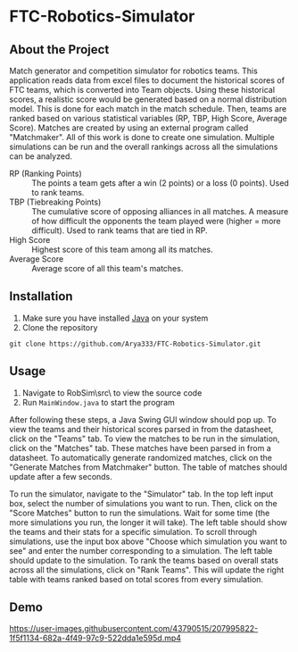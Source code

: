 # FTC-Robotics-Simulator

## About the Project

Match generator and competition simulator for robotics teams. This application reads data from excel files to document the historical scores of FTC teams, which is converted into Team objects. Using these historical scores, a realistic score would be generated based on a normal distribution model. This is done for each match in the match schedule. Then, teams are ranked based on various statistical variables (RP, TBP, High Score, Average Score). Matches are created by using an external program called "Matchmaker". All of this work is done to create one simulation. Multiple simulations can be run and the overall rankings across all the simulations can be analyzed.
<dl>
  <dt>RP (Ranking Points)</dt>
  <dd>The points a team gets after a win (2 points) or a loss (0 points). Used to rank teams.</dd>
  <dt>TBP (Tiebreaking Points)</dt>
  <dd>The cumulative score of opposing alliances in all matches. A measure of how difficult the opponents the team played were (higher = more difficult). Used to rank teams that are tied in RP.</dd>
  <dt>High Score</dt>
  <dd>Highest score of this team among all its matches.</dd>
  <dt>Average Score</dt>
  <dd>Average score of all this team's matches.</dd>
</dl>

## Installation

1. Make sure you have installed <a href="https://www.java.com/en/download/manual.jsp">Java</a> on your system
2. Clone the repository
```
git clone https://github.com/Arya333/FTC-Robotics-Simulator.git
```

## Usage

1. Navigate to RobSim\src\ to view the source code
2. Run ```MainWindow.java``` to start the program

After following these steps, a Java Swing GUI window should pop up. To view the teams and their historical scores parsed in from the datasheet, click on the "Teams" tab. To view the matches to be run in the simulation, click on the "Matches" tab. These matches have been parsed in from a datasheet. To automatically generate randomized matches, click on the "Generate Matches from Matchmaker" button. The table of matches should update after a few seconds. 

To run the simulator, navigate to the "Simulator" tab. In the top left input box, select the number of simulations you want to run. Then, click on the "Score Matches" button to run the simulations. Wait for some time (the more simulations you run, the longer it will take). The left table should show the teams and their stats for a specific simulation. To scroll through simulations, use the input box above "Choose which simulation you want to see" and enter the number corresponding to a simulation. The left table should update to the simulation. To rank the teams based on overall stats across all the simulations, click on "Rank Teams". This will update the right table with teams ranked based on total scores from every simulation.

## Demo

https://user-images.githubusercontent.com/43790515/207995822-1f5f1134-682a-4f49-97c9-522dda1e595d.mp4



